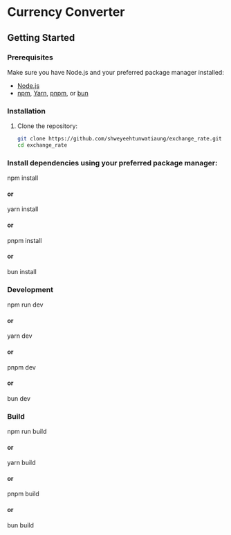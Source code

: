 # Currency Converter

## Getting Started

### Prerequisites

Make sure you have Node.js and your preferred package manager installed:

- [Node.js](https://nodejs.org/)
- [npm](https://www.npmjs.com/), [Yarn](https://yarnpkg.com/), [pnpm](https://pnpm.io/), or [bun](https://bunpkg.com/)

### Installation

1. Clone the repository:
   ```bash
   git clone https://github.com/shweyeehtunwatiaung/exchange_rate.git
   cd exchange_rate
   ```

### Install dependencies using your preferred package manager:
npm install

#### or
yarn install

#### or
pnpm install

#### or
bun install

### Development
npm run dev

#### or
yarn dev

#### or
pnpm dev

#### or
bun dev

### Build
npm run build

#### or
yarn build

#### or

pnpm build

#### or

bun build
